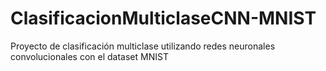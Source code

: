 # ClasificacionMulticlaseCNN-MNIST
Proyecto de clasificación multiclase utilizando redes neuronales convolucionales con el dataset MNIST
